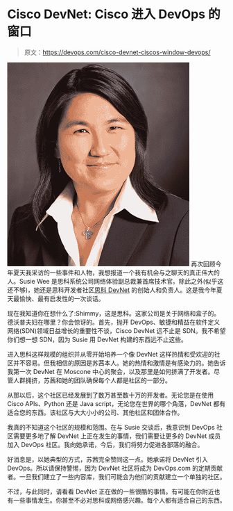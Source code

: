# Cisco DevNet: Cisco 进入 DevOps 的窗口

> 原文：<https://devops.com/cisco-devnet-ciscos-window-devops/>

[![SusieWee DevNet](img/ed79ff0522af88b9372265972e38074f.png)](https://devops.com/wp-content/uploads/2016/08/SusieWee_Cisco_headshot.jpg) 再次回顾今年夏天我采访的一些事件和人物，我想报道一个我有机会与之聊天的真正伟大的人。Susie Wee 是思科系统公司网络体验副总裁兼首席技术官。除此之外(似乎这还不够)，她还是思科开发者社区[思科 DevNet](https://developer.cisco.com/site/devnet/home/index.gsp) 的创始人和负责人。这是我今年夏天最愉快、最有启发性的一次谈话。

现在我知道你在想什么了:Shimmy，这是思科。这家公司是关于网络和盒子的。德沃普夫妇在哪里？你会惊讶的。首先，抛开 DevOps、敏捷和精益在软件定义网络(SDN)领域日益增长的重要性不谈，Cisco DevNet 远不止是 SDN。我不希望你们想一想 SDN，因为 Susie 用 DevNet 构建的东西远不止这些。

进入思科这样规模的组织并从零开始培养一个像 DevNet 这样热情和受欢迎的社区并不容易。但我相信的原因是苏茜本人。她的热情和激情是有感染力的。她告诉我第一次 DevNet 在 Moscone 中心的聚会，以及那里是如何挤满了开发者。尽管人群拥挤，苏茜和她的团队确保每个人都是社区的一部分。

从那以后，这个社区已经发展到了数万甚至数十万的开发者。无论您是在使用 Cisco APIs、Python 还是 Java script，无论您在世界的哪个角落，DevNet 都有适合您的东西。该社区与大大小小的公司、其他社区和团体合作。

我真的不知道这个社区的规模和范围。在与 Susie 交谈后，我意识到 DevOps 社区需要更多地了解 DevNet 上正在发生的事情，我们需要让更多的 DevNet 成员加入 DevOps 社区。我向她承诺，今后，我们将努力促进各部落的融合。

好消息是，以她典型的方式，苏茜完全赞同这一点。她承诺将 DevNet 引入 DevOps。所以请保持警惕，因为 DevNet 社区将成为 DevOps.com 的定期贡献者。一旦我们建立了一些内容库，我们可能会为他们的贡献建立一个单独的社区。

不过，与此同时，请看看 DevNet 正在做的一些很酷的事情。有可能在你附近也有一些事情发生。你甚至不必对思科或网络感兴趣。每个人都有适合自己的东西。